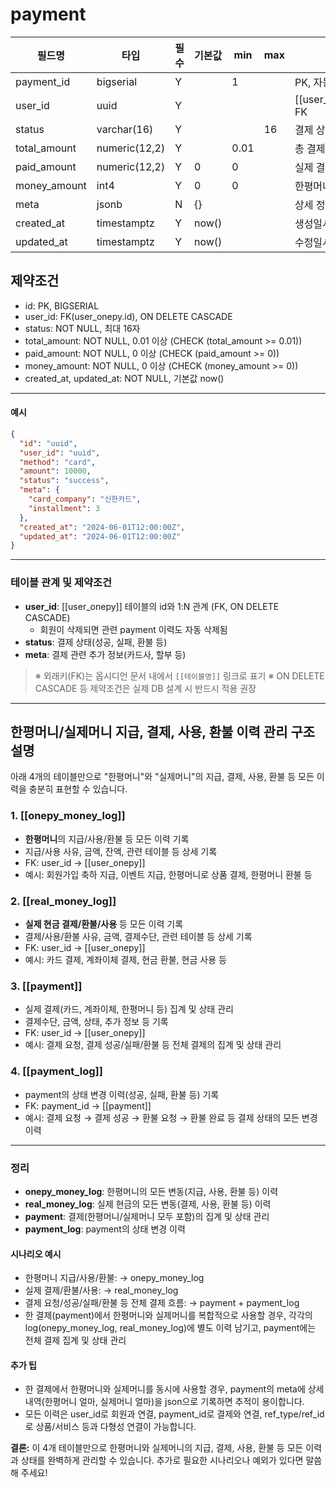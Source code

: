# payment

| 필드명       | 타입          | 필수 | 기본값 | min  | max | 설명                  |
| ------------ | ------------- | ---- | ------ | ---- | --- | --------------------- |
| payment_id   | bigserial     | Y    |        | 1    |     | PK, 자동 증가         |
| user_id      | uuid          | Y    |        |      |     | [[user_onepy.id]], FK |
| status       | varchar(16)   | Y    |        |      | 16  | 결제 상태             |
| total_amount | numeric(12,2) | Y    |        | 0.01 |     | 총 결제 금액          |
| paid_amount  | numeric(12,2) | Y    | 0      | 0    |     | 실제 결제된 금액      |
| money_amount | int4          | Y    | 0      | 0    |     | 한평머니 사용 금액    |
| meta         | jsonb         | N    | {}     |      |     | 상세 정보             |
| created_at   | timestamptz   | Y    | now()  |      |     | 생성일시              |
| updated_at   | timestamptz   | Y    | now()  |      |     | 수정일시              |

## 제약조건

- id: PK, BIGSERIAL
- user_id: FK(user_onepy.id), ON DELETE CASCADE
- status: NOT NULL, 최대 16자
- total_amount: NOT NULL, 0.01 이상 (CHECK (total_amount >= 0.01))
- paid_amount: NOT NULL, 0 이상 (CHECK (paid_amount >= 0))
- money_amount: NOT NULL, 0 이상 (CHECK (money_amount >= 0))
- created_at, updated_at: NOT NULL, 기본값 now()

---

#### 예시

```json
{
  "id": "uuid",
  "user_id": "uuid",
  "method": "card",
  "amount": 10000,
  "status": "success",
  "meta": {
    "card_company": "신한카드",
    "installment": 3
  },
  "created_at": "2024-06-01T12:00:00Z",
  "updated_at": "2024-06-01T12:00:00Z"
}
```

---

### 테이블 관계 및 제약조건

- **user_id**: [[user_onepy]] 테이블의 id와 1:N 관계 (FK, ON DELETE CASCADE)
  - 회원이 삭제되면 관련 payment 이력도 자동 삭제됨
- **status**: 결제 상태(성공, 실패, 환불 등)
- **meta**: 결제 관련 추가 정보(카드사, 할부 등)

> ※ 외래키(FK)는 옵시디언 문서 내에서 `[[테이블명]]` 링크로 표기
> ※ ON DELETE CASCADE 등 제약조건은 실제 DB 설계 시 반드시 적용 권장

---

## 한평머니/실제머니 지급, 결제, 사용, 환불 이력 관리 구조 설명

아래 4개의 테이블만으로 "한평머니"와 "실제머니"의 지급, 결제, 사용, 환불 등 모든 이력을 충분히 표현할 수 있습니다.

### 1. [[onepy_money_log]]

- **한평머니**의 지급/사용/환불 등 모든 이력 기록
- 지급/사용 사유, 금액, 잔액, 관련 테이블 등 상세 기록
- FK: user_id → [[user_onepy]]
- 예시: 회원가입 축하 지급, 이벤트 지급, 한평머니로 상품 결제, 한평머니 환불 등

### 2. [[real_money_log]]

- **실제 현금 결제/환불/사용** 등 모든 이력 기록
- 결제/사용/환불 사유, 금액, 결제수단, 관련 테이블 등 상세 기록
- FK: user_id → [[user_onepy]]
- 예시: 카드 결제, 계좌이체 결제, 현금 환불, 현금 사용 등

### 3. [[payment]]

- 실제 결제(카드, 계좌이체, 한평머니 등) 집계 및 상태 관리
- 결제수단, 금액, 상태, 추가 정보 등 기록
- FK: user_id → [[user_onepy]]
- 예시: 결제 요청, 결제 성공/실패/환불 등 전체 결제의 집계 및 상태 관리

### 4. [[payment_log]]

- payment의 상태 변경 이력(성공, 실패, 환불 등) 기록
- FK: payment_id → [[payment]]
- 예시: 결제 요청 → 결제 성공 → 환불 요청 → 환불 완료 등 결제 상태의 모든 변경 이력

---

### 정리

- **onepy_money_log**: 한평머니의 모든 변동(지급, 사용, 환불 등) 이력
- **real_money_log**: 실제 현금의 모든 변동(결제, 사용, 환불 등) 이력
- **payment**: 결제(한평머니/실제머니 모두 포함)의 집계 및 상태 관리
- **payment_log**: payment의 상태 변경 이력

#### 시나리오 예시

- 한평머니 지급/사용/환불: → onepy_money_log
- 실제 결제/환불/사용: → real_money_log
- 결제 요청/성공/실패/환불 등 전체 결제 흐름: → payment + payment_log
- 한 결제(payment)에서 한평머니와 실제머니를 복합적으로 사용할 경우, 각각의 log(onepy_money_log, real_money_log)에 별도 이력 남기고, payment에는 전체 결제 집계 및 상태 관리

#### 추가 팁

- 한 결제에서 한평머니와 실제머니를 동시에 사용할 경우, payment의 meta에 상세 내역(한평머니 얼마, 실제머니 얼마)을 json으로 기록하면 추적이 용이합니다.
- 모든 이력은 user_id로 회원과 연결, payment_id로 결제와 연결, ref_type/ref_id로 상품/서비스 등과 다형성 연결이 가능합니다.

**결론:**
이 4개 테이블만으로 한평머니와 실제머니의 지급, 결제, 사용, 환불 등 모든 이력과 상태를 완벽하게 관리할 수 있습니다.
추가로 필요한 시나리오나 예외가 있다면 말씀해 주세요!

